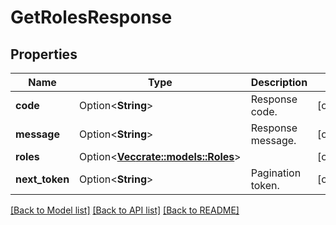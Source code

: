 # GetRolesResponse

## Properties

Name | Type | Description | Notes
------------ | ------------- | ------------- | -------------
**code** | Option<**String**> | Response code. | [optional]
**message** | Option<**String**> | Response message. | [optional]
**roles** | Option<[**Vec<crate::models::Roles>**](roles.md)> |  | [optional]
**next_token** | Option<**String**> | Pagination token. | [optional]

[[Back to Model list]](../README.md#documentation-for-models) [[Back to API list]](../README.md#documentation-for-api-endpoints) [[Back to README]](../README.md)


